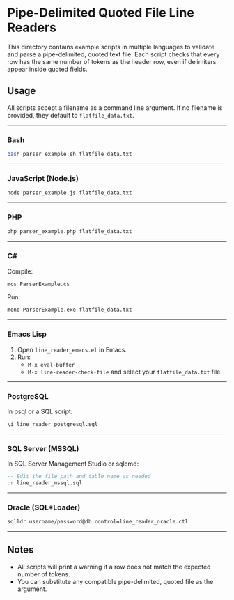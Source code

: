 # Pipe-Delimited Quoted File Line Readers

This directory contains example scripts in multiple languages to validate and parse a pipe-delimited, quoted text file. Each script checks that every row has the same number of tokens as the header row, even if delimiters appear inside quoted fields.

## Usage

All scripts accept a filename as a command line argument. If no filename is provided, they default to `flatfile_data.txt`.

---

### Bash

```sh
bash parser_example.sh flatfile_data.txt
```

---

### JavaScript (Node.js)

```sh
node parser_example.js flatfile_data.txt
```

---

### PHP

```sh
php parser_example.php flatfile_data.txt
```

---

### C#

Compile:
```sh
mcs ParserExample.cs
```

Run:
```sh
mono ParserExample.exe flatfile_data.txt
```

---

### Emacs Lisp

1. Open `line_reader_emacs.el` in Emacs.
2. Run:
   - `M-x eval-buffer`
   - `M-x line-reader-check-file` and select your `flatfile_data.txt` file.

---

### PostgreSQL

In psql or a SQL script:
```sql
\i line_reader_postgresql.sql
```

---

### SQL Server (MSSQL)

In SQL Server Management Studio or sqlcmd:
```sql
-- Edit the file path and table name as needed
:r line_reader_mssql.sql
```

---

### Oracle (SQL*Loader)

```sh
sqlldr username/password@db control=line_reader_oracle.ctl
```

---

## Notes
- All scripts will print a warning if a row does not match the expected number of tokens.
- You can substitute any compatible pipe-delimited, quoted file as the argument.
